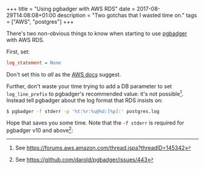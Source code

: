 +++
title = "Using pgbadger with AWS RDS"
date = 2017-08-29T14:08:08+01:00
description = "Two gotchas that I wasted time on."
tags = ["AWS", "postgres"]
+++

There's two non-obvious things to know when starting to use
[pgbadger](http://dalibo.github.io/pgbadger/) with AWS
RDS.

First, set:

```ini
log_statement = None 
```

Don't set this to _all_ as the [AWS docs](http://docs.aws.amazon.com/AmazonRDS/latest/UserGuide/USER_LogAccess.Concepts.PostgreSQL.html) suggest.

Further, don't waste your time trying to add a DB parameter to set `log_line_prefix`
to pgbadger's recommended value: it's not possible[^1]. Instead tell
pgbadger about the log format that RDS insists on:

```bash
$ pgbadger -f stderr -p '%t:%r:%u@%d:[%p]:' postgres.log
```

Hope that saves you some time. Note that the `-f stderr` is required for
pgbadger v10 and above[^2]:

[^1]: See https://forums.aws.amazon.com/thread.jspa?threadID=145342
[^2]: See https://github.com/darold/pgbadger/issues/443

